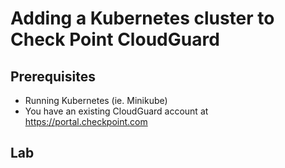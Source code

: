 # Adding a Kubernetes cluster to Check Point CloudGuard

## Prerequisites

- Running Kubernetes (ie. Minikube)
- You have an existing CloudGuard account at https://portal.checkpoint.com

## Lab
